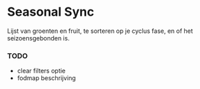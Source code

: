 # Seasonal Sync
Lijst van groenten en fruit, te sorteren op je cyclus fase, en of het seizoensgebonden is.


### TODO
* clear filters optie
* fodmap beschrijving